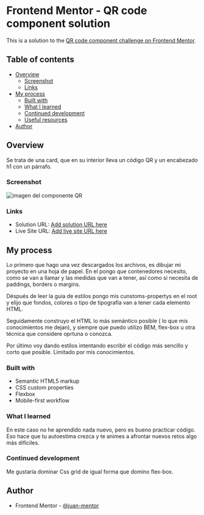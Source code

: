 # Frontend Mentor - QR code component solution

This is a solution to the [QR code component challenge on Frontend Mentor](https://www.frontendmentor.io/challenges/qr-code-component-iux_sIO_H).

## Table of contents

- [Overview](#overview)
  - [Screenshot](#screenshot)
  - [Links](#links)
- [My process](#my-process)
  - [Built with](#built-with)
  - [What I learned](#what-i-learned)
  - [Continued development](#continued-development)
  - [Useful resources](#useful-resources)
- [Author](#author)
  



## Overview
Se trata de una card, que en su interior lleva un código QR y un encabezado h1 con un párrafo.

### Screenshot
![imagen del componente QR](images/component-qr-mobile.png)

### Links

- Solution URL: [Add solution URL here](https://github.com/juan-mentor/qr-code-component-main-ruta-aprendizaje.git)
- Live Site URL: [Add live site URL here](https://juan-mentor.github.io/qr-code-component-main-ruta-aprendizaje/)

## My process
 Lo primero que hago una vez descargados los archivos, es dibujar mi proyecto en una hoja de papel. En el pongo que contenedores
 necesito, como se van a llamar y las medidas que van a tener, así como si necesita de paddings, borders o margins.

 Déspués de leer la guia de estilos pongo mis cunstoms-propertys en el root y elijo que fondos, colores o tipo de tipografía van
 a tener cada elemento HTML.

 Seguidamente construyo el HTML lo más semántico posible ( lo que mis conocimientos me dejan), y siempre que puedo utilizo BEM, 
 flex-box u otra técnica que considere oprtuna o conozca.

 Por último voy dando estilos intentando escribir el código más sencillo y corto que posible. Limitado por mis conocimientos.

### Built with

- Semantic HTML5 markup
- CSS custom properties
- Flexbox
- Mobile-first workflow

### What I learned
En este caso no he aprendido nada nuevo, pero es bueno practicar código. Eso hace que tu autoestima crezca y te animes a afrontar
nuevos retos algo más difíciles.

### Continued development

Me gustaría dominar Css grid de igual forma que domino flex-box.

## Author

- Frontend Mentor - [@juan-mentor](https://www.frontendmentor.io/profile/juan-mentor)
